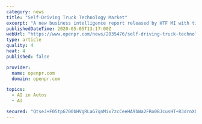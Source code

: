 ```yaml
---
category: news
title: "Self-Driving Truck Technology Market"
excerpt: "A new business intelligence report released by HTF MI with title Global Self Driving Truck Technology Market Size Status and Forecast 2019 2025 is designed covering micro level of analysis by manufacturers and key business segments The Global Self Driving"
publishedDateTime: 2020-05-05T13:17:00Z
webUrl: "https://www.openpr.com/news/2035476/self-driving-truck-technology-market-may-set-new-growth-story"
type: article
quality: 4
heat: 4
published: false

provider:
  name: openpr.com
  domain: openpr.com

topics:
  - AI in Autos
  - AI

secured: "QtseJ+F05tpG700bHVgRLaG7qnMix7zcCeeHA9bWa2FRo0BJcusHT+83drnX0gNvLy2VApAZfD4veNo53/Va4g9sVUKY+xY725L5UN/c4YSB+Igx/ceDpHcEuAm9fiiOYxadhmGfO0T28mQLNxICyTGkl3N3FAjgO3AklDk0YfWnfhbusr4/WXfEqKiVbWlfCwBrNqVhoIP9sOPOWZdI/X8NpUyR9N0SjDXNnMEeiIzj4zd76mzxMyWNWt0HfRmcci6GXqTkUIoWwHKHGHWr3l8qnJwld/QCOyjf0IpRA2sRTZXNBFVASjfAyZss8LXtIG99dAde1Hsi6brBwqRXhsJuz95tTaEEYnXRMD6/fHVfNcfwy6Czwnr/Cbk+OtVinuuMsIuEclS0+Fp3wEHh6YLznZ87nKLbb+RzwqhAcfrQeIrY/rUw5/RNysIwXNlnN76/PAdm7HfTcPICtcdZTphR7TajYQfUDvEcqAuO8ts=;y5dG2MLFKzQhzGUgERfvYQ=="
---
```


